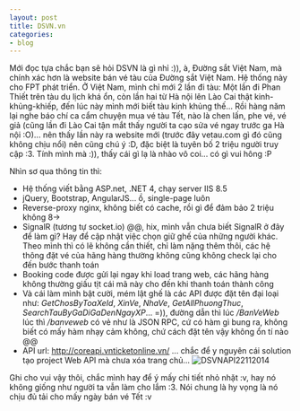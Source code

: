 ```yaml
---
layout: post
title: DSVN.vn
categories:
- blog
---
```


Mới đọc tựa chắc bạn sẽ hỏi DSVN là gì nhỉ :)), à, Đường sắt Việt Nam, mà chính xác hơn là website bán vé tàu của Đường sắt Việt Nam. Hệ thống này cho FPT phát triển. Ở Việt Nam, mình chỉ mới 2 lần đi tàu: Một lần đi Phan Thiết trên tàu du lịch khá ổn, còn lần hai từ Hà nội lên Lào Cai thật kinh-khủng-khiếp, đến lúc này mình mới biết tàu kinh khủng thế... Rồi hàng năm lại nghe báo chí ca cẩm chuyện mua vé tàu Tết, nào là chen lấn, phe vé, vé giả (cũng lần đi Lào Cai tận mắt thấy người ta cạo sửa vé ngay trước ga Hà nội :O)... nên thấy lần này ra website mới (trước đây vetau.com gì đó cũng không chịu nổi) nên cũng chú ý :D, đặc biệt là tuyên bố 2 triệu người truy cập :3. Tính mình mà :)), thấy cái gì lạ là nhào vô coi... có gì vui hông :P

Nhìn sơ qua thông tin thì:

* Hệ thống viết bằng ASP.net, .NET 4, chạy server IIS 8.5
* jQuery, Bootstrap, AngularJS... ồ, single-page luôn
* Reverse-proxy nginx, không biết có cache, rồi gì để đảm bảo 2 triệu không 8->
* SignalR (tương tự socket.io) @@, hix, mình vẫn chưa biết SignalR ở đây để làm gì? Hay để cập nhật việc chọn giữ ghế của những người khác. Theo mình thì có lẽ không cần thiết, chỉ làm nặng thêm thôi, các hệ thông đặt vé của hãng hàng thường không cũng không check lại cho đến bước thanh toán
* Booking code được gửi lại ngay khi load trang web, các hãng hàng không thường giấu tịt cái mã này cho đến khi thanh toán thành công
* Và cái làm mình bật cười, mém lật ghế là các API được đặt tên đại loại như: *GetChosByToaXeId*, *XinVe*, *NhaVe*, *GetAllPhuongThuc*, *SearchTauByGaDiGaDenNgayXP*... =)), đường dẫn thì lúc */BanVeWeb* lúc thì */banveweb* có vẻ như là JSON RPC, cứ có hàm gì bung ra, không biết có mấy hàm nhạy cảm không, chứ cách đặt tên vậy không ổn tí nào @@
* API url: http://coreapi.vnticketonline.vn/ ... chắc để y nguyên cái solution tạo project Web API mà chưa xóa trang chủ...
![DSVNAPI22112014](/assets/img/DSVNAPI22112014.jpg "DSVNAPI22112014")

Ghi cho vui vậy thôi, chắc mình hay để ý mấy chi tiết nhỏ nhặt :v, hay nó không giống như người ta vẫn làm cho lắm :3. Nói chung là hy vọng là nó chịu đủ tải cho mấy ngày bán vé Tết :v